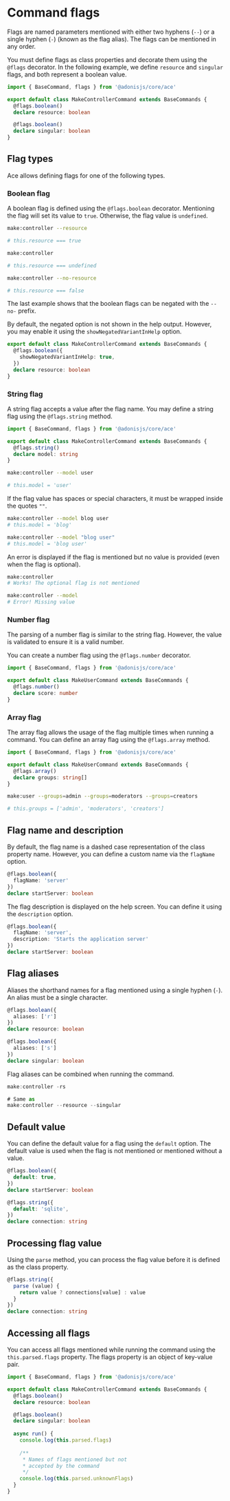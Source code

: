 # Command flags

Flags are named parameters mentioned with either two hyphens (`--`) or a single hyphen (`-`) (known as the flag alias). The flags can be mentioned in any order.

You must define flags as class properties and decorate them using the `@flags` decorator. In the following example, we define `resource` and `singular` flags, and both represent a boolean value.

```ts
import { BaseCommand, flags } from '@adonisjs/core/ace'

export default class MakeControllerCommand extends BaseCommands {
  @flags.boolean()
  declare resource: boolean

  @flags.boolean()
  declare singular: boolean
}
```

## Flag types

Ace allows defining flags for one of the following types.

### Boolean flag

A boolean flag is defined using the `@flags.boolean` decorator. Mentioning the flag will set its value to `true`. Otherwise, the flag value is `undefined`.

```sh
make:controller --resource

# this.resource === true
```

```sh
make:controller

# this.resource === undefined
```

```sh
make:controller --no-resource

# this.resource === false
```

The last example shows that the boolean flags can be negated with the `--no-` prefix. 

By default, the negated option is not shown in the help output. However, you may enable it using the `showNegatedVariantInHelp` option.

```ts
export default class MakeControllerCommand extends BaseCommands {
  @flags.boolean({
    showNegatedVariantInHelp: true,
  })
  declare resource: boolean
}
```

### String flag

A string flag accepts a value after the flag name. You may define a string flag using the `@flags.string` method.

```ts
import { BaseCommand, flags } from '@adonisjs/core/ace'

export default class MakeControllerCommand extends BaseCommands {
  @flags.string()
  declare model: string
}
```

```sh
make:controller --model user

# this.model = 'user'
```

If the flag value has spaces or special characters, it must be wrapped inside the quotes `""`.

```sh
make:controller --model blog user
# this.model = 'blog'

make:controller --model "blog user"
# this.model = 'blog user'
```

An error is displayed if the flag is mentioned but no value is provided (even when the flag is optional).

```sh
make:controller
# Works! The optional flag is not mentioned

make:controller --model
# Error! Missing value
```

### Number flag

The parsing of a number flag is similar to the string flag. However, the value is validated to ensure it is a valid number.

You can create a number flag using the `@flags.number` decorator.

```ts
import { BaseCommand, flags } from '@adonisjs/core/ace'

export default class MakeUserCommand extends BaseCommands {
  @flags.number()
  declare score: number
}
```

### Array flag

The array flag allows the usage of the flag multiple times when running a command. You can define an array flag using the `@flags.array` method.

```ts
import { BaseCommand, flags } from '@adonisjs/core/ace'

export default class MakeUserCommand extends BaseCommands {
  @flags.array()
  declare groups: string[]
}
```

```sh
make:user --groups=admin --groups=moderators --groups=creators

# this.groups = ['admin', 'moderators', 'creators']
```

## Flag name and description

By default, the flag name is a dashed case representation of the class property name. However, you can define a custom name via the `flagName` option.

```ts
@flags.boolean({
  flagName: 'server'
})
declare startServer: boolean
```

The flag description is displayed on the help screen. You can define it using the `description` option.

```ts
@flags.boolean({
  flagName: 'server',
  description: 'Starts the application server'
})
declare startServer: boolean
```

## Flag aliases

Aliases the shorthand names for a flag mentioned using a single hyphen (`-`). An alias must be a single character.

```ts
@flags.boolean({
  aliases: ['r']
})
declare resource: boolean

@flags.boolean({
  aliases: ['s']
})
declare singular: boolean
```

Flag aliases can be combined when running the command.

```ts
make:controller -rs

# Same as
make:controller --resource --singular
```

## Default value

You can define the default value for a flag using the `default` option. The default value is used when the flag is not mentioned or mentioned without a value.

```ts
@flags.boolean({
  default: true,
})
declare startServer: boolean

@flags.string({
  default: 'sqlite',
})
declare connection: string
```


## Processing flag value

Using the `parse` method, you can process the flag value before it is defined as the class property.

```ts
@flags.string({
  parse (value) {
    return value ? connections[value] : value
  }
})
declare connection: string
```

## Accessing all flags

You can access all flags mentioned while running the command using the `this.parsed.flags` property. The flags property is an object of key-value pair.

```ts
import { BaseCommand, flags } from '@adonisjs/core/ace'

export default class MakeControllerCommand extends BaseCommands {
  @flags.boolean()
  declare resource: boolean

  @flags.boolean()
  declare singular: boolean
  
  async run() {
    console.log(this.parsed.flags)
    
    /**
     * Names of flags mentioned but not
     * accepted by the command
     */
    console.log(this.parsed.unknownFlags)
  }
}
```
